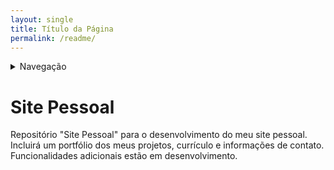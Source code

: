 ```yaml
---
layout: single
title: Título da Página
permalink: /readme/
---
```


<details>
    <summary>Navegação</summary>
    <ul>
        <li><a href="/readme/">README</a></li>
        <li><a href="/tasklist/">Task List</a></li>
        <li><a href="/cursos/">Cursos</a></li>
        <li><a href="/estrutura/">Estrutura</a></li>
        <li><a href="index.html">Home</a></li>
    </ul>
</details>

# Site Pessoal
Repositório "Site Pessoal" para o desenvolvimento do meu site pessoal. Incluirá um portfólio dos meus projetos, currículo e informações de contato. Funcionalidades adicionais estão em desenvolvimento.


